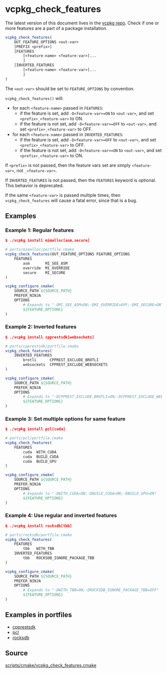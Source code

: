 # vcpkg_check_features

The latest version of this document lives in the [vcpkg repo](https://github.com/Microsoft/vcpkg/blob/master/docs/maintainers/vcpkg_check_features.md).
Check if one or more features are a part of a package installation.

```cmake
vcpkg_check_features(
    OUT_FEATURE_OPTIONS <out-var>
    [PREFIX <prefix>]
    [FEATURES
        [<feature-name> <feature-var>]...
        ]
    [INVERTED_FEATURES
        [<feature-name> <feature-var>]...
        ]
)
```

The `<out-var>` should be set to `FEATURE_OPTIONS` by convention.

`vcpkg_check_features()` will:

- for each `<feature-name>` passed in `FEATURES`:
    - if the feature is set, add `-D<feature-var>=ON` to `<out-var>`,
      and set `<prefix>_<feature-var>` to ON.
    - if the feature is not set, add `-D<feature-var>=OFF` to `<out-var>`,
      and set `<prefix>_<feature-var>` to OFF.
- for each `<feature-name>` passed in `INVERTED_FEATURES`:
    - if the feature is set, add `-D<feature-var>=OFF` to `<out-var>`,
      and set `<prefix>_<feature-var>` to OFF.
    - if the feature is not set, add `-D<feature-var>=ON` to `<out-var>`,
      and set `<prefix>_<feature-var>` to ON.

If `<prefix>` is not passed, then the feature vars set are simply `<feature-var>`,
not `_<feature-var>`.

If `INVERTED_FEATURES` is not passed, then the `FEATURES` keyword is optional.
This behavior is deprecated.

If the same `<feature-var>` is passed multiple times,
then `vcpkg_check_features` will cause a fatal error,
since that is a bug.

## Examples

### Example 1: Regular features

```cmake
$ ./vcpkg install mimalloc[asm,secure]

# ports/mimalloc/portfile.cmake
vcpkg_check_features(OUT_FEATURE_OPTIONS FEATURE_OPTIONS
    FEATURES
        asm       MI_SEE_ASM
        override  MI_OVERRIDE
        secure    MI_SECURE
)

vcpkg_configure_cmake(
    SOURCE_PATH ${SOURCE_PATH}
    PREFER_NINJA
    OPTIONS
        # Expands to "-DMI_SEE_ASM=ON;-DMI_OVERRIDE=OFF;-DMI_SECURE=ON"
        ${FEATURE_OPTIONS}
)
```

### Example 2: Inverted features

```cmake
$ ./vcpkg install cpprestsdk[websockets]

# ports/cpprestsdk/portfile.cmake
vcpkg_check_features(
    INVERTED_FEATURES
        brotli      CPPREST_EXCLUDE_BROTLI
        websockets  CPPREST_EXCLUDE_WEBSOCKETS
)

vcpkg_configure_cmake(
    SOURCE_PATH ${SOURCE_PATH}
    PREFER_NINJA
    OPTIONS
        # Expands to "-DCPPREST_EXCLUDE_BROTLI=ON;-DCPPREST_EXCLUDE_WEBSOCKETS=OFF"
        ${FEATURE_OPTIONS}
)
```

### Example 3: Set multiple options for same feature

```cmake
$ ./vcpkg install pcl[cuda]

# ports/pcl/portfile.cmake
vcpkg_check_features(
    FEATURES
        cuda  WITH_CUDA
        cuda  BUILD_CUDA
        cuda  BUILD_GPU
)

vcpkg_configure_cmake(
    SOURCE_PATH ${SOURCE_PATH}
    PREFER_NINJA
    OPTIONS
        # Expands to "-DWITH_CUDA=ON;-DBUILD_CUDA=ON;-DBUILD_GPU=ON"
        ${FEATURE_OPTIONS}
)
```

### Example 4: Use regular and inverted features

```cmake
$ ./vcpkg install rocksdb[tbb]

# ports/rocksdb/portfile.cmake
vcpkg_check_features(
    FEATURES
        tbb   WITH_TBB
    INVERTED_FEATURES
        tbb   ROCKSDB_IGNORE_PACKAGE_TBB
)

vcpkg_configure_cmake(
    SOURCE_PATH ${SOURCE_PATH}
    PREFER_NINJA
    OPTIONS
        # Expands to "-DWITH_TBB=ON;-DROCKSDB_IGNORE_PACKAGE_TBB=OFF"
        ${FEATURE_OPTIONS}
)
```

## Examples in portfiles

* [cpprestsdk](https://github.com/microsoft/vcpkg/blob/master/ports/cpprestsdk/portfile.cmake)
* [pcl](https://github.com/microsoft/vcpkg/blob/master/ports/pcl/portfile.cmake)
* [rocksdb](https://github.com/microsoft/vcpkg/blob/master/ports/rocksdb/portfile.cmake)

## Source
[scripts/cmake/vcpkg\_check\_features.cmake](https://github.com/Microsoft/vcpkg/blob/master/scripts/cmake/vcpkg_check_features.cmake)
